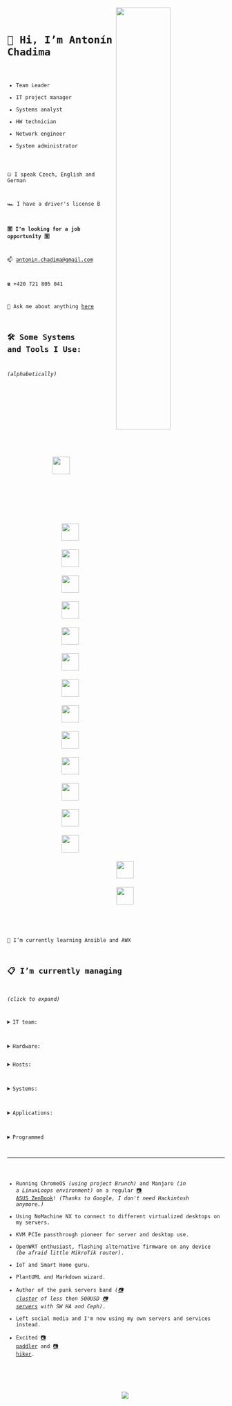 <code>
   
   <img align="right" src="https://c.tenor.com/ZpMn_7kHlz0AAAAC/who-the-hell-are-you-arnold-schwarzenegger.gif" width="50%" />
   
   # 👋 Hi, I’m Antonín Chadima
   
   - Team Leader
   - IT project manager
   - Systems analyst
   - HW technician
   - Network engineer
   - System administrator
   
   🤐 I speak Czech, English and German
   
   🏎️ I have a driver's license B
   
   **🈺 I'm looking for a job opportunity 🈺**
   
   📫 antonin.chadima@gmail.com
   
   ☎️ +420 721 805 041
   
   💬 Ask me about anything [here](https://github.com/antoninchadima/antoninchadima/issues)
   
   ## 🛠️ Some Systems and Tools I Use:
   
   *(alphabetically)*
   
   <p align="center">
      <img src="https://cdn.jsdelivr.net/gh/devicons/devicon/icons/apache/apache-plain-wordmark.svg" style="vertical-align:top; margin:104px" width="40px" />
      <img src="https://cdn.jsdelivr.net/gh/devicons/devicon/icons/apachekafka/apachekafka-original-wordmark.svg" style="vertical-align:top; margin:10px" width="40px" />
      <img src="https://cdn.jsdelivr.net/gh/devicons/devicon/icons/bash/bash-plain.svg" style="vertical-align:top; margin:10px" width="40px" />
      <img src="https://cdn.jsdelivr.net/gh/devicons/devicon/icons/debian/debian-plain-wordmark.svg" style="vertical-align:top; margin:10px" width="40px" />
      <img src="https://cdn.jsdelivr.net/gh/devicons/devicon/icons/docker/docker-plain-wordmark.svg" style="vertical-align:top; margin:10px" width="40px" />
      <img src="https://cdn.jsdelivr.net/gh/devicons/devicon/icons/dotnetcore/dotnetcore-plain.svg" style="vertical-align:top; margin:10px" width="40px" />
      <img src="https://cdn.jsdelivr.net/gh/devicons/devicon/icons/gitlab/gitlab-plain-wordmark.svg" style="vertical-align:top; margin:10px" width="40px" />
      <img src="https://cdn.jsdelivr.net/gh/devicons/devicon/icons/grafana/grafana-original-wordmark.svg" style="vertical-align:top; margin:10px" width="40px" />
      <img src="https://cdn.jsdelivr.net/gh/devicons/devicon/icons/linux/linux-plain.svg" style="vertical-align:top; margin:10px" width="40px" />
      <img src="https://cdn.jsdelivr.net/gh/devicons/devicon/icons/mongodb/mongodb-plain-wordmark.svg" style="vertical-align:top; margin:10px" width="40px" />
      <img src="https://cdn.jsdelivr.net/gh/devicons/devicon/icons/mysql/mysql-plain-wordmark.svg" style="vertical-align:top; margin:10px" width="40px" />
      <img src="https://cdn.jsdelivr.net/gh/devicons/devicon/icons/nginx/nginx-original.svg" style="vertical-align:top; margin:10px" width="40px" />
      <img src="https://cdn.jsdelivr.net/gh/devicons/devicon/icons/postgresql/postgresql-plain-wordmark.svg" style="vertical-align:top; margin:10px" width="40px" />
      <img src="https://cdn.jsdelivr.net/gh/devicons/devicon/icons/raspberrypi/raspberrypi-line.svg" style="vertical-align:top; margin:10px" width="40px" />
      <img src="https://cdn.jsdelivr.net/gh/devicons/devicon/icons/redis/redis-plain-wordmark.svg" style="vertical-align:top; margin:10px" width="40px" />
      <img src="https://cdn.jsdelivr.net/gh/devicons/devicon/icons/wordpress/wordpress-plain-wordmark.svg" style="vertical-align:top; margin:10px" width="40px" />
   </p>
   
   🌱 I’m currently learning Ansible and AWX
   
   ## 📋 I’m currently managing
   
   *(click to expand)*
   
   <details closed>
      <summary>IT team:</summary>
      another 6 team members
      - Ondřej Moravec *(senior .NET developer)*
      - David Mádle *(senior Angular developer)*
      - Jan Macík *(senior DB specialist)*
      - Milan Kunderlík *(senior system administrator)*
      - Ondřej Hromádka *(analyst & project manager)*
      - Michal Černošek *(support & tester)*
   </details>
   
   <details closed>
      <summary>Hardware:</summary>
      the punk servers
   </details>
   <details closed>
      <summary>Hosts:</summary>
      SWITCH configuration
      IPMI
      Proxmox Virtual Environment
      CEPH
      InfluxdDB and Grafana
      click on the image to get online data
      <img src="https://user-images.githubusercontent.com/3483314/165904855-adced836-4200-49e9-bdc3-29f49aaf7e72.png" width="45%" />
      <img src="https://user-images.githubusercontent.com/3483314/165904830-2d9d85c4-2fb4-49ae-8af8-037907e97320.png" width="45%" />
      <img src="https://user-images.githubusercontent.com/3483314/165904812-3257ead7-9381-468e-b27e-b81583769f10.png" width="45%" />
      <img src="https://user-images.githubusercontent.com/3483314/165904742-9c4d6a03-efdf-4023-9a40-bc984126dc27.png" width="45%" />
   </details>
   
   <details closed>
      <summary>Systems:</summary>
      <ul>
         <li>Firewall <i>(SNAT, DNAT, PAT and Port Forwarding, SQM QoS, Security)</i></li>
         <li>DNS / DHCP <i>(local network management)</i></li>
         <li>Wireguard <i>(connecting developers and administrators to the server room network)</i></li>
         <li>OpenVPN / IPSec <i>(interconnection of different server sites with each other)</i></li>
         Proxmox Mail Gateway
         Proxmox Backup Server
         <li>Nginx / Nginx Proxy Manager  <i>(reverse proxy, SSL termination, client-side certificate authentication, certificate management)</i></li>
      </ul>
   </details>
   
   <details closed>
      <summary>Applications:</summary>
      <ul>
         <li>Redmine <i>(project management web application)</i></li>
         <li>XWiki <i>(enterprise wiki platform)</i></li>
         <li>Mattermost <i>(communication, collaboration, and workflow orchestration platform)</i></li>
         <li>Nextcloud Hub <i>(content collaboration platform)</i></li>
         <li>ONLYOFFICE Docs <i>(online editor for text documents, spreadsheets, and presentations)</i></li>
         <li>iRedMail <i>(mail server platform with webmail, calendar, contacts and activesync)</i></li>
      </ul>
   </details>
   
   <details closed>
      <summary>Programmed</summary>
      <ul>
         <li>Redmine <i>(project management web application)</i></li>
         <li>XWiki <i>(enterprise wiki platform)</i></li>
         <li>Mattermost <i>(communication, collaboration, and workflow orchestration platform)</i></li>
         <li>Nextcloud Hub <i>(content collaboration platform)</i></li>
         <li>ONLYOFFICE Docs <i>(online editor for text documents, spreadsheets, and presentations)</i></li>
         <li>iRedMail <i>(mail server platform with webmail, calendar, contacts and activesync)</i></li>
      </ul>
   </details>
   
   ---
   
   - Running ChromeOS *(using project Brunch)* and Manjaro *(in a LinuxLoops environment)* on a regular [📷 ASUS ZenBook](https://user-images.githubusercontent.com/3483314/166095249-c7ec2b62-d6ee-4898-9903-4e26f9f48d6a.jpg)! *(Thanks to Google, I don't need Hackintosh anymore.)*
   - Using NoMachine NX to connect to different virtualized desktops on my servers.
   - KVM PCIe passthrough pioneer for server and desktop use.
   - OpenWRT enthusiast, flashing alternative firmware on any device *(be afraid little MikroTik router)*.
   - IoT and Smart Home guru.
   - PlantUML and Markdown wizard.
   - Author of the punk servers band *([📷 cluster](https://user-images.githubusercontent.com/3483314/165919412-d30870d9-b6f8-46bc-b5fc-d62217defec5.jpg) of less then 500USD [📷 servers](https://user-images.githubusercontent.com/3483314/166092673-fc17ee90-5659-4cc3-8173-8c30f5ef4317.jpg) with SW HA and Ceph)*.
   - Left social media and I'm now using my own servers and services instead.
   - Excited [📷 paddler](https://user-images.githubusercontent.com/3483314/166096886-9b07cf8b-17e1-498a-bf1c-92df7c5010ba.jpg) and [📷 hiker](https://user-images.githubusercontent.com/3483314/166096856-0acc4753-f790-48fc-95f7-5c2ff276b689.jpg).
   
   <p  align="center">
      <img src="https://visitor-badge-reloaded.herokuapp.com/badge?page_id=antoninchadima.antoninchadima&color=00cf00" />
   </p>
   
</code>
